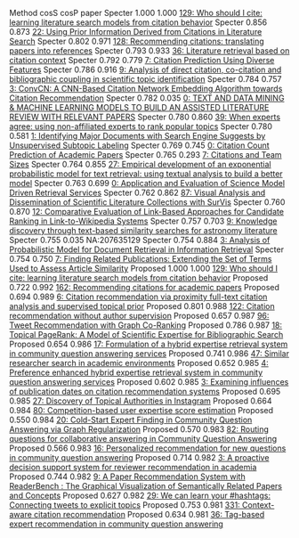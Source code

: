 Method	cosS	cosP	paper
Specter	1.000	1.000	<a href="https://www.semanticscholar.org/paper/ba2e4508a45303d22b01e4eade24b8137d55fd37">129: Who should I cite: learning literature search models from citation behavior</a>
Specter	0.856	0.873	<a href="https://www.semanticscholar.org/paper/a1d582410f55651de1204a103dd7c0cedf6eadb4">22: Using Prior Information Derived from Citations in Literature Search</a>
Specter	0.802	0.971	<a href="https://www.semanticscholar.org/paper/2c0270f89f9559239112e79d9fa1aee2d58adaf7">128: Recommending citations: translating papers into references</a>
Specter	0.793	0.933	<a href="https://www.semanticscholar.org/paper/29e9704c4b84951775d60aa925e3bd4d0d01fa64">36: Literature retrieval based on citation context</a>
Specter	0.792	0.779	<a href="https://www.semanticscholar.org/paper/01e3e51e997a24581afee640f17a7fce47ecd083">7: Citation Prediction Using Diverse Features</a>
Specter	0.786	0.916	<a href="https://www.semanticscholar.org/paper/53fd8b465482f694c2edd3e4b2291a95d471ea49">9: Analysis of direct citation, co-citation and bibliographic coupling in scientific topic identification</a>
Specter	0.784	0.757	<a href="https://www.semanticscholar.org/paper/2cae49b32b2152fa5f962ed34a907a64b3685474">3: ConvCN: A CNN-Based Citation Network Embedding Algorithm towards Citation Recommendation</a>
Specter	0.782	0.035	<a href="https://www.semanticscholar.org/paper/5b1b1e06d4189a507ec507d6a4860b7923f6ef7e">0: TEXT AND DATA MINING & MACHINE LEARNING MODELS TO BUILD AN ASSISTED LITERATURE REVIEW WITH RELEVANT PAPERS</a>
Specter	0.780	0.860	<a href="https://www.semanticscholar.org/paper/e824062bcdb480095136beffa708e1606a658628">39: When experts agree: using non-affiliated experts to rank popular topics</a>
Specter	0.780	0.581	<a href="https://www.semanticscholar.org/paper/7a6c0d6e679337543b672a7bfa95219616943f44">1: Identifying Major Documents with Search Engine Suggests by Unsupervised Subtopic Labeling</a>
Specter	0.769	0.745	<a href="https://www.semanticscholar.org/paper/2f660e5f002435d07df6669a98518d7bc83f9f3b">0: Citation Count Prediction of Academic Papers</a>
Specter	0.765	0.293	<a href="https://www.semanticscholar.org/paper/c870b21ee187901b60ddd87a4ec4053bc3d88f39">7: Citations and Team Sizes</a>
Specter	0.764	0.855	<a href="https://www.semanticscholar.org/paper/de7d8d12f1e8d0fadbb21cd90d05e08f9ee77647">27: Empirical development of an exponential probabilistic model for text retrieval: using textual analysis to build a better model</a>
Specter	0.763	0.699	<a href="https://www.semanticscholar.org/paper/2ae80d8589319c45110fc57fabbbf481ff12a090">0: Application and Evaluation of Science Model Driven Retrieval Services</a>
Specter	0.762	0.862	<a href="https://www.semanticscholar.org/paper/695df5787a48097acc4447d4aa0c78137bdeca3b">87: Visual Analysis and Dissemination of Scientific Literature Collections with SurVis</a>
Specter	0.760	0.870	<a href="https://www.semanticscholar.org/paper/c9a50776956b34d2b52e48284bfec52672ace578">12: Comparative Evaluation of Link-Based Approaches for Candidate Ranking in Link-to-Wikipedia Systems</a>
Specter	0.757	0.703	<a href="https://www.semanticscholar.org/paper/44521f5dc48d3669802efe03c6d33b589cf2804e">9: Knowledge discovery through text-based similarity searches for astronomy literature</a>
Specter	0.755	0.035	NA:207635129
Specter	0.754	0.884	<a href="https://www.semanticscholar.org/paper/e89963f02080ee498d0cd69e26810d8ce6947def">3: Analysis of Probabilistic Model for Document Retrieval in Information Retrieval</a>
Specter	0.754	0.750	<a href="https://www.semanticscholar.org/paper/61ba0139676910cacc347a80b766fbeb721beaa0">7: Finding Related Publications: Extending the Set of Terms Used to Assess Article Similarity</a>
Proposed	1.000	1.000	<a href="https://www.semanticscholar.org/paper/ba2e4508a45303d22b01e4eade24b8137d55fd37">129: Who should I cite: learning literature search models from citation behavior</a>
Proposed	0.722	0.992	<a href="https://www.semanticscholar.org/paper/a9de6da6ed116b90fe3c396ce9493c0bd259c265">162: Recommending citations for academic papers</a>
Proposed	0.694	0.989	<a href="https://www.semanticscholar.org/paper/3b67f06dfe06a1f5f23b87f488ec3f533bd7aec4">6: Citation recommendation via proximity full-text citation analysis and supervised topical prior</a>
Proposed	0.801	0.988	<a href="https://www.semanticscholar.org/paper/1954a67069a6744cc6c85f258c430431118a9916">122: Citation recommendation without author supervision</a>
Proposed	0.657	0.987	<a href="https://www.semanticscholar.org/paper/14acb33b78280a37268d472e7fc9dde68d218207">96: Tweet Recommendation with Graph Co-Ranking</a>
Proposed	0.786	0.987	<a href="https://www.semanticscholar.org/paper/430c03e01c902bbd38e29ceaa03daf68a0389153">18: Topical PageRank: A Model of Scientific Expertise for Bibliographic Search</a>
Proposed	0.654	0.986	<a href="https://www.semanticscholar.org/paper/fa8fa000bfa15358cd109eab7588137f86152583">17: Formulation of a hybrid expertise retrieval system in community question answering services</a>
Proposed	0.741	0.986	<a href="https://www.semanticscholar.org/paper/abb67d59b7569cfae6596568e552d9e9691d8842">47: Similar researcher search in academic environments</a>
Proposed	0.652	0.985	<a href="https://www.semanticscholar.org/paper/cce1e4bd810fa4943c1e0632ae8c49b74ac4a12b">4: Preference enhanced hybrid expertise retrieval system in community question answering services</a>
Proposed	0.602	0.985	<a href="https://www.semanticscholar.org/paper/2603a54cc8e94e0e0652751d36235b9d0a073272">3: Examining influences of publication dates on citation recommendation systems</a>
Proposed	0.695	0.985	<a href="https://www.semanticscholar.org/paper/a8f30eb197298cda39d11fd357745475a97d5a11">27: Discovery of Topical Authorities in Instagram</a>
Proposed	0.664	0.984	<a href="https://www.semanticscholar.org/paper/bc491d0d421edf88443d0cb6e377d4720ca62e07">80: Competition-based user expertise score estimation</a>
Proposed	0.550	0.984	<a href="https://www.semanticscholar.org/paper/3ca7a12ba9238566acce80f61b835693b49827b4">20: Cold-Start Expert Finding in Community Question Answering via Graph Regularization</a>
Proposed	0.570	0.983	<a href="https://www.semanticscholar.org/paper/1022267d5bf30a0a420a5e24125f335b66b485e6">82: Routing questions for collaborative answering in Community Question Answering</a>
Proposed	0.566	0.983	<a href="https://www.semanticscholar.org/paper/9e1ff694b5e91b337409b75fb6347edcc199a415">16: Personalized recommendation for new questions in community question answering</a>
Proposed	0.714	0.982	<a href="https://www.semanticscholar.org/paper/fb4055b51e8a7928c260b6cdb97c561ac7a68d87">3: A proactive decision support system for reviewer recommendation in academia</a>
Proposed	0.744	0.982	<a href="https://www.semanticscholar.org/paper/e69117fd3622c03a1ace7264fab61eedcb2fee15">9: A Paper Recommendation System with ReaderBench : The Graphical Visualization of Semantically Related Papers and Concepts</a>
Proposed	0.627	0.982	<a href="https://www.semanticscholar.org/paper/b933c84d4c3bc27cda48eb47d68f3b1c197f2e5b">29: We can learn your #hashtags: Connecting tweets to explicit topics</a>
Proposed	0.753	0.981	<a href="https://www.semanticscholar.org/paper/3c0312918ac9fea614abaa0732d83f3e76c16f7d">331: Context-aware citation recommendation</a>
Proposed	0.634	0.981	<a href="https://www.semanticscholar.org/paper/183739539e737d4b53f6fb0eeb9e41bd102cc3c0">36: Tag-based expert recommendation in community question answering</a>
